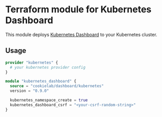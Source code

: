 # Terraform module for Kubernetes Dashboard

This module deploys [Kubernetes Dashboard](https://github.com/kubernetes/dashboard) to your Kubernetes cluster.

## Usage

```terraform
provider "kubernetes" {
  # your kubernetes provider config
}

module "kubernetes_dashboard" {
  source = "cookielab/dashboard/kubernetes"
  version = "0.9.0"

  kubernetes_namespace_create = true
  kubernetes_dashboard_csrf = "<your-csrf-random-string>"
}
```
